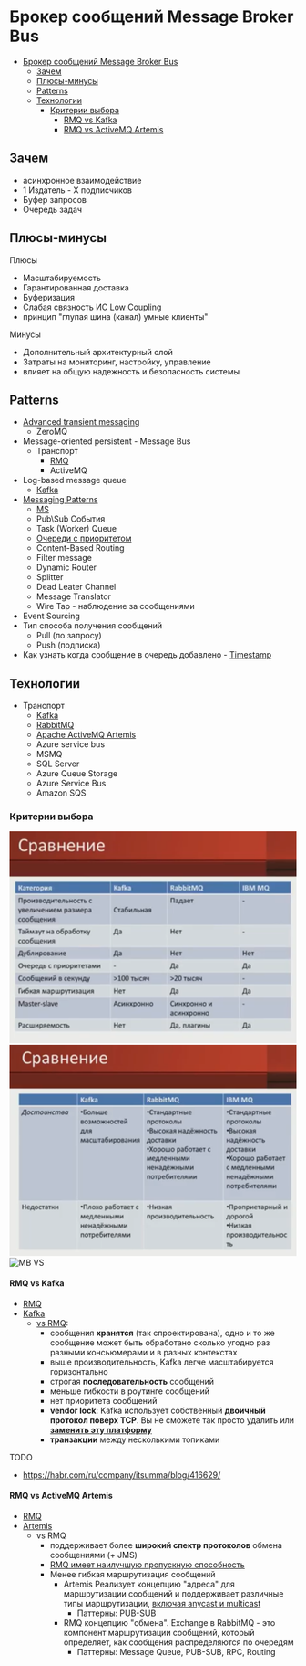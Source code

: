 # Брокер сообщений Message Broker Bus

- [Брокер сообщений Message Broker Bus](#брокер-сообщений-message-broker-bus)
	- [Зачем](#зачем)
	- [Плюсы-минусы](#плюсы-минусы)
	- [Patterns](#patterns)
	- [Технологии](#технологии)
		- [Критерии выбора](#критерии-выбора)
			- [RMQ vs Kafka](#rmq-vs-kafka)
			- [RMQ vs ActiveMQ Artemis](#rmq-vs-activemq-artemis)

## Зачем

- асинхронное взаимодействие
- 1 Издатель - Х подписчиков
- Буфер запросов
- Очередь задач

## Плюсы-минусы

Плюсы

- Масштабируемость
- Гарантированная доставка
- Буферизация
- Слабая связность ИС [Low Coupling](../system.design/low.coupling.md)
- принцип "глупая шина (канал) умные клиенты"
  
Минусы

- Дополнительный архитектурный слой
- Затраты на мониторинг, настройку, управление
- влияет на общую надежность и безопасность системы

## Patterns

- [Advanced transient messaging](https://apolomodov.medium.com/coa-distributed-systems-4th-ed-4-communication-c5ce331015e9)
	- ZeroMQ
- Message-oriented persistent - Message Bus
	- Транспорт
		- [RMQ](../../../technology/middleware/messagebus/rmq.md)  
		- ActiveMQ
- Log-based message queue
	- [Kafka](../../../technology/middleware/messagebus/kafka.md)
- [Messaging Patterns](https://www.enterpriseintegrationpatterns.com/patterns/messaging/)
  - [MS](https://docs.microsoft.com/ru-ru/azure/architecture/patterns/category/messaging)
  - Pub\Sub События
  - Task (Worker) Queue
  - [Очереди с приоритетом](https://habr.com/ru/companies/arcadia/articles/571442/)
  - Content-Based Routing
  - Filter message
  - Dynamic Router
  - Splitter
  - Dead Leater Channel
  - Message Translator
  - Wire Tap - наблюдение за сообщениями
- Event Sourcing
- Тип способа получения сообщений
  - Pull (по запросу)
  - Push (подписка)
- Как узнать когда сообщение в очередь добавлено - [Timestamp](https://www.rabbitmq.com/publishers.html#message-properties)

## Технологии

- Транспорт  
	- [Kafka](../../../technology/middleware/messagebus/kafka.md)
	- [RabbitMQ](../../../technology/middleware/messagebus/rmq.md)
	- [Apache ActiveMQ Artemis](../../../technology/middleware/messagebus/activemq.md)
	- Azure service bus
	- MSMQ
	- SQL Server
	- Azure Queue Storage
	- Azure Service Bus
	- Amazon SQS

### Критерии выбора

![Alt text](../../../img/technology/middleware/messagebus/rmq.vs.kafka.vs.ibm.png)
![Alt text](../../../img/technology/middleware/messagebus/rmq.vs.kafka.vs.ibm2.png)
![MB VS](../../../img/pattern/integration/mq.compare.jpg)

#### RMQ vs Kafka

- [RMQ](../../../technology/middleware/messagebus/rmq.md#плюсы-и-минусы)
- [Kafka](../../../technology/middleware/messagebus/kafka.md#плюсы-и-минусы)
	- [vs RMQ](https://blog.bytebytego.com/p/how-to-choose-a-message-queue-kafka):
    	- сообщения __хранятся__ (так спроектирована), одно и то же сообщение может быть обработано сколько угодно раз разными консьюмерами и в разных контекстах
    	- выше производительность, Kafka легче масштабируется горизонтально
    	- строгая __последовательность__ сообщений
    	- меньше гибкости в роутинге сообщений
    	- нет приоритета сообщений
    	- __vendor lock__: Kafka использует собственный __двоичный протокол поверх TCP__. Вы не сможете так просто удалить или [__заменить эту платформу__](https://vc.ru/dev/869548-kafka-vs-rabbitmq-chto-nuzhno-znat-analitiku-pro-brokery-soobshenii)
    	- __транзакции__ между несколькими топиками

TODO

- <https://habr.com/ru/company/itsumma/blog/416629/>

#### RMQ vs ActiveMQ Artemis

- [RMQ](../../../technology/middleware/messagebus/rmq.md#плюсы-и-минусы)
- [Artemis](../../../technology/middleware/messagebus/activemq.md#плюсы-минусы)
  - vs RMQ
    - поддерживает более __широкий спектр протоколов__ обмена сообщениями (+ JMS)
    - [RMQ имеет наилучшую пропускную способность](https://www.okbsapr.ru/library/publications/shkola_kzi_chadov_mikhalchenko_2019/)
    - Менее гибкая маршрутизация сообщений
      - Artemis Реализует концепцию "адреса" для маршрутизации сообщений и поддерживает различные типы маршрутизации, [включая anycast и multicast](https://www.mastertheboss.com/rabbitmq/activemq-vs-rabbitmq-a-comparison/)
        - Паттерны: PUB-SUB
      - RMQ концепцию "обмена". Exchange в RabbitMQ - это компонент маршрутизации сообщений, который определяет, как сообщения распределяются по очередям
        - Паттерны: Message Queue, PUB-SUB, RPC, Routing

